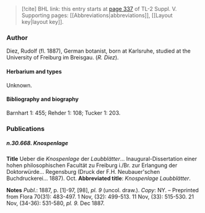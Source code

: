 > [!cite] BHL link: this entry starts at [page 337](https://www.biodiversitylibrary.org/item/103833#page/349/mode/1up) of TL-2 Suppl. V.
> Supporting pages: [[Abbreviations|abbreviations]], [[Layout key|layout key]].

### Author

Diez, Rudolf (fl. 1887), German botanist, born at Karlsruhe, studied at the University of Freiburg im Breisgau. (*R. Diez*).

#### Herbarium and types

Unknown.

#### Bibliography and biography

Barnhart 1: 455; Rehder 1: 108; Tucker 1: 203.

### Publications

##### n.30.668. Knospenlage

**Title**
Ueber die *Knospenlage* der *Laubblätter*... Inaugural-Dissertation einer hohen philosophischen Facultät zu Freiburg i./Br. zur Erlangung der Doktorwürde... Regensburg (Druck der F.H. Neubauer'schen Buchdruckerei... 1887). Oct.
**Abbreviated title**: *Knospenlage Laubblätter*.

**Notes**
*Publ*.: 1887, p. \[1\]-97, \[98\], *pl. 9* (uncol. draw.). *Copy*: NY. – Preprinted from Flora 70(31): 483-497. 1 Nov, (32): 499-513. 11 Nov, (33): 515-530. 21 Nov, (34-36): 531-580, *pl. 9.* Dec 1887.

